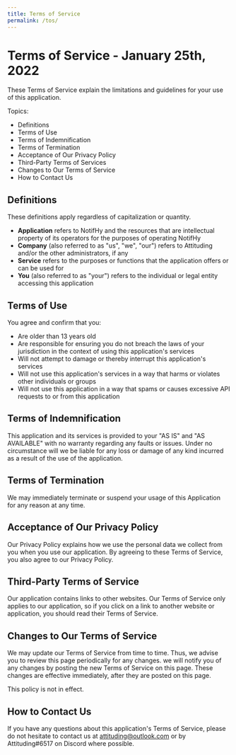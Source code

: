 ```yaml
---
title: Terms of Service
permalink: /tos/
---
```

# Terms of Service - January 25th, 2022
These Terms of Service explain the limitations and guidelines for your use of this application.

Topics:
 - Definitions
 - Terms of Use
 - Terms of Indemnification
 - Terms of Termination
 - Acceptance of Our Privacy Policy
 - Third-Party Terms of Services
 - Changes to Our Terms of Service
 - How to Contact Us

## Definitions
These definitions apply regardless of capitalization or quantity.
 - **Application** refers to NotifHy and the resources that are intellectual property of its operators for the purposes of operating NotifHy
 - **Company** (also referred to as "us", "we", "our") refers to Attituding and/or the other administrators, if any
 - **Service** refers to the purposes or functions that the application offers or can be used for
 - **You** (also referred to as "your") refers to the individual or legal entity accessing this application

## Terms of Use
You agree and confirm that you:
 - Are older than 13 years old
 - Are responsible for ensuring you do not breach the laws of your jurisdiction in the context of using this application's services
 - Will not attempt to damage or thereby interrupt this application's services
 - Will not use this application's services in a way that harms or violates other individuals or groups
 - Will not use this application in a way that spams or causes excessive API requests to or from this application


## Terms of Indemnification
This application and its services is provided to your "AS IS" and "AS AVAILABLE" with no warranty regarding any faults or issues. Under no circumstance will we be liable for any loss or damage of any kind incurred as a result of the use of the application.

## Terms of Termination
We may immediately terminate or suspend your usage of this Application for any reason at any time.

## Acceptance of Our Privacy Policy
Our Privacy Policy explains how we use the personal data we collect from you when you use our application. By agreeing to these Terms of Service, you also agree to our Privacy Policy.

## Third-Party Terms of Service
Our application contains links to other websites. Our Terms of Service only applies to our application, so if you click on a link to another website or application, you should read their Terms of Service.

## Changes to Our Terms of Service
We may update our Terms of Service from time to time. Thus, we advise you to review this page periodically for any changes. we will notify you of any changes by posting the new Terms of Service on this page. These changes are effective immediately, after they are posted on this page.

This policy is not in effect.

## How to Contact Us
If you have any questions about this application's Terms of Service, please do not hesitate to contact us at attituding@outlook.com or by Attituding#6517 on Discord where possible.